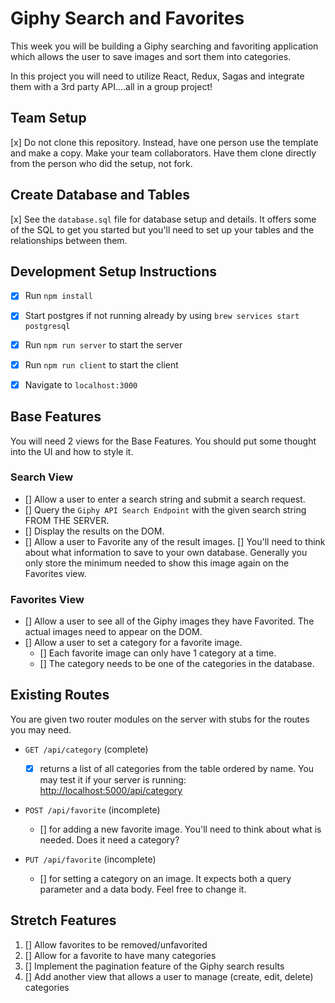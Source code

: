 # Giphy Search and Favorites

This week you will be building a Giphy searching and favoriting application which allows the user to save images and sort them into categories.

In this project you will need to utilize React, Redux, Sagas and integrate them with a 3rd party API....all in a group project!

## Team Setup
[x] Do not clone this repository. Instead, have one person use the template and make a copy. Make your team collaborators. Have them clone directly from the person who did the setup, not fork.


## Create Database and Tables

[x] See the `database.sql` file for database setup and details. It offers some of the SQL to get you started but you'll need to set up your tables and the relationships between them. 


## Development Setup Instructions

* [x] Run `npm install`
* [x] Start postgres if not running already by using `brew services start postgresql`
* [x] Run `npm run server` to start the server
* [x] Run `npm run client` to start the client
* [x] Navigate to `localhost:3000`


## Base Features

You will need 2 views for the Base Features. You should put some thought into the UI and how to style it.


### Search View

- [] Allow a user to enter a search string and submit a search request.
- [] Query the `Giphy API Search Endpoint` with the given search string FROM THE SERVER.
- [] Display the results on the DOM.
- [] Allow a user to Favorite any of the result images. [] You'll need to think about what information to save to your own database. Generally you only store the minimum needed to show this image again on the Favorites view.


### Favorites View

- [] Allow a user to see all of the Giphy images they have Favorited. The actual images need to appear on the DOM.
- [] Allow a user to set a category for a favorite image.
    - [] Each favorite image can only have 1 category at a time.
    - [] The category needs to be one of the categories in the database.


## Existing Routes

You are given two router modules on the server with stubs for the routes you may need.

- `GET /api/category` (complete)
    - [x] returns a list of all categories from the table ordered by name. You may test it if your server is running: [http://localhost:5000/api/category](http://localhost:5000/api/category)

- `POST /api/favorite` (incomplete)
    - [] for adding a new favorite image. You'll need to think about what is needed. Does it need a category?

- `PUT /api/favorite` (incomplete)
    - [] for setting a category on an image. It expects both a query parameter and a data body. Feel free to change it.


## Stretch Features

1. [] Allow favorites to be removed/unfavorited
2. [] Allow for a favorite to have many categories
3. [] Implement the pagination feature of the Giphy search results
4. [] Add another view that allows a user to manage (create, edit, delete) categories

